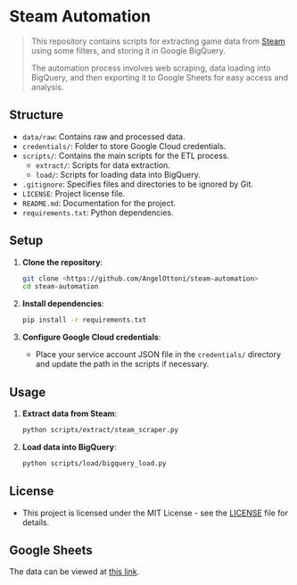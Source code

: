 # Steam Automation

>This repository contains scripts for extracting game data from [Steam](https://store.steampowered.com/) using some filters, and storing it in Google BigQuery. 
>
>The automation process involves web scraping, data loading into BigQuery, and then exporting it to Google Sheets for easy access and analysis.

## Structure

- `data/raw`: Contains raw and processed data.
- `credentials/`: Folder to store Google Cloud credentials.
- `scripts/`: Contains the main scripts for the ETL process.
  - `extract/`: Scripts for data extraction.
  - `load/`: Scripts for loading data into BigQuery.
- `.gitignore`: Specifies files and directories to be ignored by Git.
- `LICENSE`: Project license file.
- `README.md`: Documentation for the project.
- `requirements.txt`: Python dependencies.

## Setup

1. **Clone the repository**:
   ```bash
   git clone <https://github.com/AngelOttoni/steam-automation>
   cd steam-automation
    ```

1. **Install dependencies**:
    
    ```bash
    pip install -r requirements.txt
    
    ```
    
2. **Configure Google Cloud credentials**:
    - Place your service account JSON file in the `credentials/` directory and update the path in the scripts if necessary.


## Usage

1. **Extract data from Steam**:
    
    ```bash
    python scripts/extract/steam_scraper.py
    
    ```
    
2. **Load data into BigQuery**:
    
    ```bash
    python scripts/load/bigquery_load.py
    
    ```
    

## License

- This project is licensed under the MIT License - see the [LICENSE](https://www.notion.so/LICENSE) file for details.

## Google Sheets

The data can be viewed at [this link](https://docs.google.com/spreadsheets/d/1Kp7dtkChV_8vaQA5d4CmSt4CxGENB1P02qAoqAyMsQE/edit?usp=sharing).